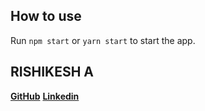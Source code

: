 ## How to use

Run `npm start` or `yarn start` to start the app.

## RISHIKESH A

**[GitHub](https://github.com/tesla9497)**
**[Linkedin](https://www.linkedin.com/in/rishikesh-a-b2762221b/)**
